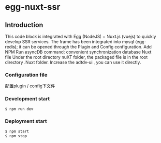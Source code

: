 # egg-nuxt-ssr 

## Introduction 

This code block is integrated with Egg (NodeJS) + Nuxt.js (vuejs) to quickly develop SSR services. The frame has been integrated into mysql (egg-redis); it can be opened through the Plugin and Config configuration. 
   Add NPM Run asyncDB command; convenient synchronization database 
   Nuxt file Under the root directory nuXT folder, the packaged file is in the root directory .Nuxt folder. Increase the adtdv-ui , you can use it directly.

### Configuration file

  配置plugin / config下文件

### Development start

  ```bash
  $ npm run dev
  ```

### Deployment start

  ```bash
  $ npm start
  $ npm stop
  ```

